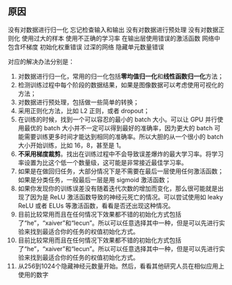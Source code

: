 ## 原因
没有对数据进行归一化
忘记检查输入和输出
没有对数据进行预处理
没有对数据正则化
使用过大的样本
使用不正确的学习率
在输出层使用错误的激活函数
网络中包含坏梯度
初始化权重错误
过深的网络
隐藏单元数量错误

对应的解决办法分别是：

1. 对数据进行归一化，常用的归一化包括**零均值归一化**和**线性函数归一化**方法；
2. 检测训练过程中每个阶段的数据结果，如果是图像数据可以考虑使用可视化的方法；
3. 对数据进行预处理，包括做一些简单的转换；
4. 采用正则化方法，比如 L2 正则，或者 dropout；
5. 在训练的时候，找到一个可以容忍的最小的 batch 大小。可以让 GPU 并行使用最优的 batch 大小并不一定可以得到最好的准确率，因为更大的 batch 可能需要训练更多时间才能达到相同的准确率。所以大胆的从一个很小的 batch 大小开始训练，比如 16，8，甚至是 1。
6. **不采用梯度裁剪**。找出在训练过程中不会导致误差爆炸的最大学习率。将学习率设置为比这个低一个数量级，这可能是非常接近最佳学习率。
7. 如果是在做回归任务，大部分情况下是不需要在最后一层使用任何激活函数；如果是分类任务，一般最后一层是用 sigmoid 激活函数；
8. 如果你发现你的训练误差没有随着迭代次数的增加而变化，那么很可能就是出现了因为是 ReLU 激活函数导致的神经元死亡的情况。可以尝试使用如 leaky ReLU 或者 ELUs 等激活函数，看看是否还出现这种情况。
9. 目前比较常用而且在任何情况下效果都不错的初始化方式包括了“he”，“xaiver”和“lecun”。所以可以任意选择其中一种，但是可以先进行实验来找到最适合你的任务的权值初始化方式。
10. 目前比较常用而且在任何情况下效果都不错的初始化方式包括了“he”，“xaiver”和“lecun”。所以可以任意选择其中一种，但是可以先进行实验来找到最适合你的任务的权值初始化方式。
11. 从256到1024个隐藏神经元数量开始。然后，看看其他研究人员在相似应用上使用的数字